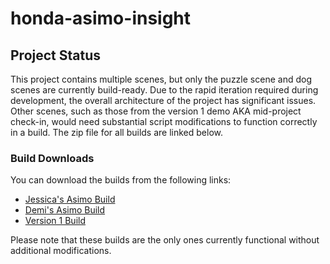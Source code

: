 # honda-asimo-insight

<!-- only puzzle scene and dog scenes are build ready; because of how quickly we had to iterate to the next versions the architecture of this entire project is
 very broken. other scenes (the ones present in the version 1 demo/mid-project check in) would require heavy modification of scripts to build properly.-->

## Project Status

This project contains multiple scenes, but only the puzzle scene and dog scenes are currently build-ready. Due to the rapid iteration required during development, the overall architecture of the project has significant issues. Other scenes, such as those from the version 1 demo AKA mid-project check-in, would need substantial script modifications to function correctly in a build. The zip file for all builds are linked below.

### Build Downloads

You can download the builds from the following links:

- [Jessica's Asimo Build](https://drive.google.com/file/d/1i1zuDvb6NZqqtrb2DQDzN1qphZx3ycnb/view?usp=sharing)
- [Demi's Asimo Build](https://drive.google.com/file/d/1nTjijbrgIZE1MoxNTw3uIuBNXaaXxbJm/view?usp=sharing)
- [Version 1 Build](https://drive.google.com/file/d/1EG3q5sYMsPjASudGGtIirT_1hCwDHI-7/view?usp=sharing)

Please note that these builds are the only ones currently functional without additional modifications.
